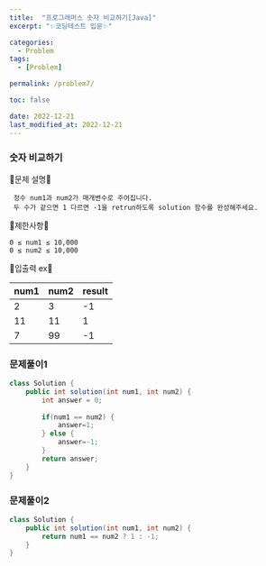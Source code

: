 ```yaml
---
title:  "프로그래머스 숫자 비교하기[Java]"
excerpt: "✨코딩테스트 입문✨"

categories:
  - Problem
tags:
  - [Problem]

permalink: /problem7/

toc: false

date: 2022-12-21
last_modified_at: 2022-12-21
---
```

### 숫자 비교하기

💫문제 설명💫

```
 정수 num1과 num2가 매개변수로 주어집니다. 
 두 수가 같으면 1 다르면 -1을 retrun하도록 solution 함수를 완성해주세요.
```
💫제한사항💫

```
0 ≤ num1 ≤ 10,000
0 ≤ num2 ≤ 10,000
```

💫입출력 ex💫

|num1|num2|result|
|------|---|---|
|2|3|-1|
|11|11|1|
|7|99|-1|


### 문제풀이1

```java
class Solution {
    public int solution(int num1, int num2) {
        int answer = 0;
        
        if(num1 == num2) {
            answer=1;
        } else {
            answer=-1;
        }
        return answer;
    }
}
```

### 문제풀이2

```java
class Solution {
    public int solution(int num1, int num2) {
        return num1 == num2 ? 1 : -1;
    }
}
```

